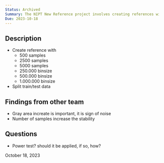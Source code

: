 ```yaml
---
Status: Archived
Summary: The NIPT New Reference project involves creating references with different sample sizes and bin sizes, as well as splitting the data into train and test sets. The findings from another team highlight the importance of gray area increase as a sign of noise and the stability that comes with increasing the number of samples. There is a question about whether a power test should be applied and how to do so.
Due: 2023-10-18
---
```

## Description

- Create reference with
    - 500 samples
    - 2500 samples
    - 5000 samples
    - 250.000 binsize
    - 500.000 binsize
    - 1.000.000 binsize
- Split train/test data

## Findings from other team

- Gray area increate is important, it is sign of noise
- Number of samples increase the stability

  

## Questions

- Power test? should it be applied, if so, how?

October 18, 2023